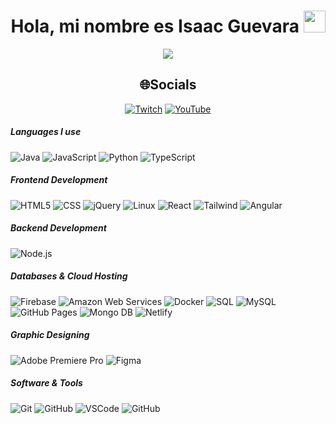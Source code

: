 
<h1 align="center">Hola, mi nombre es Isaac Guevara <img src="https://media.giphy.com/media/hvRJCLFzcasrR4ia7z/giphy.gif" width="35"></h1>
<p align="center">
  <a href="https://github.com/DenverCoder1/readme-typing-svg"><img src="https://readme-typing-svg.herokuapp.com?lines=Frontend+Web+Developer;Always%20learning%20new%20things&center=true&width=500&height=50"></a>
</p>

<div align="center">
  
## 🌐Socials
[![Twitch](https://img.shields.io/badge/Twitch-%239146FF.svg?logo=Twitch&logoColor=white)](https://twitch.tv/code_white_web) [![YouTube](https://img.shields.io/badge/YouTube-%23FF0000.svg?logo=YouTube&logoColor=white)](https://youtube.com/c/CodeWhiteWeb) 

</div>


##### Languages I use

![Java](https://img.shields.io/badge/-Java-000000?style=flat&logo=java)
![JavaScript](https://img.shields.io/badge/-JavaScript-000000?style=flat&logo=javascript)
![Python](https://img.shields.io/badge/-Python-000000?style=flat&logo=python)
![TypeScript](https://img.shields.io/badge/-TypeScript-000000?style=flat&logo=typescript)

##### Frontend Development

![HTML5](https://img.shields.io/badge/-HTML5-000000?style=flat&logo=html5)
![CSS](https://img.shields.io/badge/-CSS-222222?style=flat&logo=css3&logoColor=blue)
![jQuery](https://img.shields.io/badge/-jQuery-222222?style=flat&logo=jQuery&logoColor=0769AD)
![Linux](https://img.shields.io/badge/-Linux-222222?style=flat&logo=linux&logoColor=FCC624)
![React](https://img.shields.io/badge/-React-222222?style=flat&logo=React&logoColor=61DAFB)
![Tailwind](https://img.shields.io/badge/-Tailwind-222222?style=flat&logo=tailwind-css&logoColor=blue)
![Angular](https://img.shields.io/badge/-Angular-222222?style=flat&logo=angular&logoColor=F05032)

##### Backend Development

![Node.js](https://img.shields.io/badge/-Node.js-222222?style=flat&logo=node.js&logoColor=339933)


##### Databases & Cloud Hosting

![Firebase](https://img.shields.io/badge/Firebase-222222?style=flat-square&logo=firebase)
![Amazon Web Services](https://img.shields.io/badge/-Amazon%20Web%20Services-222222?style=flat-square&logo=Amazon-Web-Service)
![Docker](https://img.shields.io/badge/-Docker-black?style=flat-square&logo=docker)
![SQL](https://img.shields.io/badge/-SQL-000000?style=flat&logo=postgresql)
![MySQL](https://img.shields.io/badge/-MySQL-222222?style=flat&logo=mysql&logoColor=blue)
![GitHub Pages](https://img.shields.io/badge/-GitHub%20Pages-222222?style=flat&logo=GitHub%20Pages&logoColor=white)
![Mongo DB](https://img.shields.io/badge/-MongoDB-222222?style=flat&logo=mongodb&logoColor=339933)
![Netlify](https://img.shields.io/badge/-Netlify-222222?style=flat&logo=netlify&logoColor=white)

##### Graphic Designing

![Adobe Premiere Pro](https://img.shields.io/badge/-Adobe_Premiere_Pro-222222?style=flat&logo=adobepremierepro&logoColor=blue)
![Figma](https://img.shields.io/badge/-Figma-222222?style=flat&logo=Figma&logoColor=yellow)


##### Software & Tools

![Git](https://img.shields.io/badge/-Git-222222?style=flat&logo=git&logoColor=F05032)
![GitHub](https://img.shields.io/badge/-GitHub-222222?style=flat&logo=github&logoColor=181717)
![VSCode](https://img.shields.io/badge/-Visual%20Studio%20Code-222222?style=flat&logo=visual-studio-code&logoColor=blue)
![GitHub](https://img.shields.io/badge/-Linux-222222?style=flat&logo=linux&logoColor=black)
